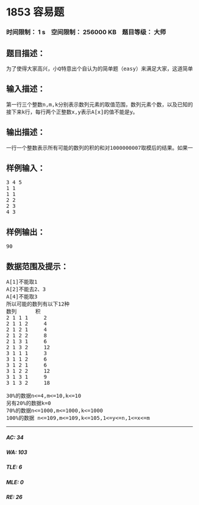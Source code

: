 # 1853 容易题   
### 时间限制： 1 s&nbsp;&nbsp;&nbsp;&nbsp;空间限制： 256000 KB&nbsp;&nbsp;&nbsp;&nbsp;题目等级： 大师  
## 题目描述：  

<pre>
为了使得大家高兴，小Q特意出个自认为的简单题（easy）来满足大家，这道简单题是描述如下： 有一个数列A已知对于所有的A[i]都是1~n的自然数，并且知道对于一些A[i]不能取哪些值，我们定义一个数列的积为该数列所有元素的乘积，要求你求出所有可能的数列的积的和 mod 1000000007的值，是不是很简单呢？呵呵！
</pre>
  
  
## 输入描述：  

<pre>
第一行三个整数n,m,k分别表示数列元素的取值范围，数列元素个数，以及已知的限制条数。
接下来k行，每行两个正整数x,y表示A[x]的值不能是y。
</pre>
  
  
## 输出描述：  

<pre>
一行一个整数表示所有可能的数列的积的和对1000000007取模后的结果。如果一个合法的数列都没有，答案输出0。
</pre>
  
  
## 样例输入：  

<pre>
3 4 5
1 1
1 1
2 2
2 3
4 3
</pre>
  
  
## 样例输出：  

<pre>
90
</pre>
  
  
## 数据范围及提示：  

<pre>
A[1]不能取1
A[2]不能去2、3
A[4]不能取3
所以可能的数列有以下12种
数列      积
2 1 1 1     2
2 1 1 2     4
2 1 2 1     4
2 1 2 2     8
2 1 3 1     6
2 1 3 2     12
3 1 1 1     3
3 1 1 2     6
3 1 2 1     6
3 1 2 2     12
3 1 3 1     9
3 1 3 2     18
 
30%的数据n<=4,m<=10,k<=10
另有20%的数据k=0
70%的数据n<=1000,m<=1000,k<=1000
100%的数据 n<=109,m<=109,k<=105,1<=y<=n,1<=x<=m
</pre>
  
  
***  

##### AC: 34  
##### WA: 103  
##### TLE: 6  
##### MLE: 0  
##### RE: 26  
